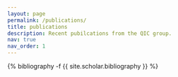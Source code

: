 ```yaml
---
layout: page
permalink: /publications/
title: publications
description: Recent pubilcations from the QIC group. 
nav: true
nav_order: 1
---
```

<!-- _pages/publications.md -->
<div class="publications">

{% bibliography -f {{ site.scholar.bibliography }} %}

</div>
